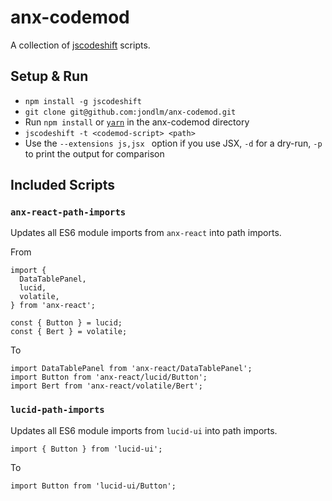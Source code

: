 # anx-codemod

A collection of [jscodeshift] scripts.

## Setup & Run

- `npm install -g jscodeshift`
- `git clone git@github.com:jondlm/anx-codemod.git`
- Run `npm install` or [`yarn`](yarn) in the anx-codemod directory
- `jscodeshift -t <codemod-script> <path>`
- Use the `--extensions js,jsx ` option if you use JSX, `-d` for a dry-run,
  `-p` to print the output for comparison

## Included Scripts

### `anx-react-path-imports`

Updates all ES6 module imports from `anx-react` into path imports.

From

```
import {
  DataTablePanel,
  lucid,
  volatile,
} from 'anx-react';

const { Button } = lucid;
const { Bert } = volatile;
```

To

```
import DataTablePanel from 'anx-react/DataTablePanel';
import Button from 'anx-react/lucid/Button';
import Bert from 'anx-react/volatile/Bert';
```

### `lucid-path-imports`

Updates all ES6 module imports from `lucid-ui` into path imports.

```
import { Button } from 'lucid-ui';
```

To

```
import Button from 'lucid-ui/Button';
```

[jscodeshift]: https://github.com/facebook/jscodeshift
[yarn]: https://yarnpkg.com/en/
